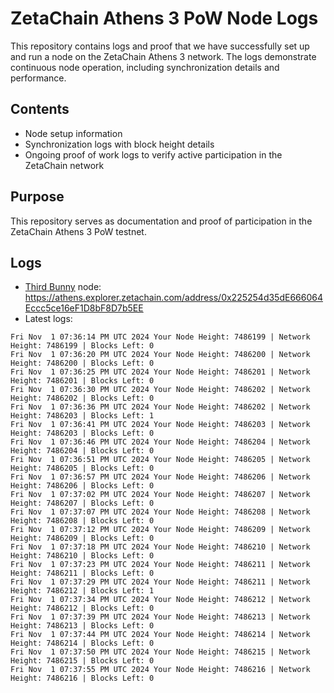 # ZetaChain Athens 3 PoW Node Logs
This repository contains logs and proof that we have successfully set up and run a node on the ZetaChain Athens 3 network. The logs demonstrate continuous node operation, including synchronization details and performance.

## Contents
- Node setup information
- Synchronization logs with block height details
- Ongoing proof of work logs to verify active participation in the ZetaChain network

## Purpose
This repository serves as documentation and proof of participation in the ZetaChain Athens 3 PoW testnet.

## Logs

- [Third Bunny](https://thirdbunny.xyz/) node: https://athens.explorer.zetachain.com/address/0x225254d35dE666064Eccc5ce16eF1D8bF8D7b5EE
- Latest logs:
```
Fri Nov  1 07:36:14 PM UTC 2024 Your Node Height: 7486199 | Network Height: 7486199 | Blocks Left: 0
Fri Nov  1 07:36:20 PM UTC 2024 Your Node Height: 7486200 | Network Height: 7486200 | Blocks Left: 0
Fri Nov  1 07:36:25 PM UTC 2024 Your Node Height: 7486201 | Network Height: 7486201 | Blocks Left: 0
Fri Nov  1 07:36:30 PM UTC 2024 Your Node Height: 7486202 | Network Height: 7486202 | Blocks Left: 0
Fri Nov  1 07:36:36 PM UTC 2024 Your Node Height: 7486202 | Network Height: 7486203 | Blocks Left: 1
Fri Nov  1 07:36:41 PM UTC 2024 Your Node Height: 7486203 | Network Height: 7486203 | Blocks Left: 0
Fri Nov  1 07:36:46 PM UTC 2024 Your Node Height: 7486204 | Network Height: 7486204 | Blocks Left: 0
Fri Nov  1 07:36:51 PM UTC 2024 Your Node Height: 7486205 | Network Height: 7486205 | Blocks Left: 0
Fri Nov  1 07:36:57 PM UTC 2024 Your Node Height: 7486206 | Network Height: 7486206 | Blocks Left: 0
Fri Nov  1 07:37:02 PM UTC 2024 Your Node Height: 7486207 | Network Height: 7486207 | Blocks Left: 0
Fri Nov  1 07:37:07 PM UTC 2024 Your Node Height: 7486208 | Network Height: 7486208 | Blocks Left: 0
Fri Nov  1 07:37:12 PM UTC 2024 Your Node Height: 7486209 | Network Height: 7486209 | Blocks Left: 0
Fri Nov  1 07:37:18 PM UTC 2024 Your Node Height: 7486210 | Network Height: 7486210 | Blocks Left: 0
Fri Nov  1 07:37:23 PM UTC 2024 Your Node Height: 7486211 | Network Height: 7486211 | Blocks Left: 0
Fri Nov  1 07:37:29 PM UTC 2024 Your Node Height: 7486211 | Network Height: 7486212 | Blocks Left: 1
Fri Nov  1 07:37:34 PM UTC 2024 Your Node Height: 7486212 | Network Height: 7486212 | Blocks Left: 0
Fri Nov  1 07:37:39 PM UTC 2024 Your Node Height: 7486213 | Network Height: 7486213 | Blocks Left: 0
Fri Nov  1 07:37:44 PM UTC 2024 Your Node Height: 7486214 | Network Height: 7486214 | Blocks Left: 0
Fri Nov  1 07:37:50 PM UTC 2024 Your Node Height: 7486215 | Network Height: 7486215 | Blocks Left: 0
Fri Nov  1 07:37:55 PM UTC 2024 Your Node Height: 7486216 | Network Height: 7486216 | Blocks Left: 0
```
